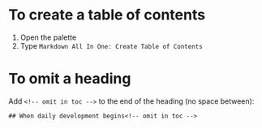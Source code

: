 # To create a table of contents

1. Open the palette
2. Type `Markdown All In One: Create Table of Contents`

# To omit a heading

Add `<!-- omit in toc -->` to the end of the heading (no space between):

`## When daily development begins<!-- omit in toc -->`